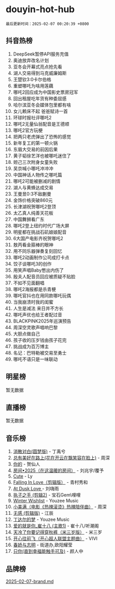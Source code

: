 # douyin-hot-hub

`最后更新时间：2025-02-07 00:20:39 +0800`

## 抖音热榜

1. DeepSeek暂停API服务充值
1. 奥迪放弃改名计划
1. 亚冬会开幕式亮点抢先看
1. 湖人交易得到马克威廉姆斯
1. 王楚钦3:0卡尔伯格
1. 重塑哪吒为啥用莲藕
1. 哪吒2回应成为中国影史票房冠军
1. 回出租屋吃年货有种委屈感
1. 哈尔滨亚冬会媒体包里都有啥
1. 女儿赖床不起 爸爸赋诗一首
1. 环球时报社评哪吒2
1. 哪吒2无量仙翁配音是王德顺
1. 哪吒2官方玩梗
1. 把两只老虎弹出了恐怖的感觉
1. 新年复工的第一顿火锅
1. 东眉大交易的前因后果
1. 黄子韬徐艺洋也被哪吒迷住了
1. 妲己三次附身女童失败
1. 吴京喊小哪吒冲冲冲
1. 中国神话人物传之哪吒篇
1. 哪吒2可能被删减的剧情
1. 湖人与黄蜂达成交易
1. 王曼昱0:3不敌蒯曼
1. 金饰价格突破860元
1. 长津湖祝贺哪吒2登顶
1. 太乙真人纯善天花板
1. 中国舞狮看广东
1. 哪吒2登上纽约时代广场大屏
1. 明星都在挑战石矶娘娘配音
1. 6大国产电影齐祝贺哪吒2
1. 敖丙看金箍棒的眼神
1. 用不同乐器弹奏复刻回忆
1. 哪吒2动画制作公司成打卡点
1. 饺子谈哪吒3的创作
1. 用笑声唱Baby憋出内伤了
1. 殷夫人配音员回应被质疑不贴脸
1. 不如不见面翻唱
1. 哪吒2海报都是杀青梗
1. 哪吒官抖也在用同款哪吒玩偶
1. 当我崩溃时我的闺蜜
1. 人生是减法 来日并不方长
1. 哪吒声优也给王者配过音
1. BLACKPINK2025年巡演预告
1. 周深空灵歌声唱响巴黎
1. 大胆点做自己
1. 孩子收的压岁钱由孩子花完
1. 挑战成为百万博主
1. 名记：巴特勒被交易至勇士
1. 哪吒不语只是一味联动

## 明星榜

暂无数据

## 直播榜

暂无数据

## 音乐榜

1. [消散对白(圆梦版)](https://sf5-hl-cdn-tos.douyinstatic.com/obj/tos-cn-ve-2774/og4jB5I5IizzoZVAAAzWgBMAsMDWoArfwBOiFs) - 丁禹兮
1. [总有美好在路上(花在开云在飘笑容在脸上)](https://sf5-hl-cdn-tos.douyinstatic.com/obj/tos-cn-ve-2774/oU5u7NwtfBIvaNhoQBszOvAlRiAoiWAVVyBMq4) - 周深
1. [你的](https://sf5-hl-cdn-tos.douyinstatic.com/obj/tos-cn-ve-2774/oYuIeKf42jB7sEV6B2upMdpYAgfrQWj0FeRegh) - 贺仙人
1. [房间•2025（在这温暖的房间）](https://sf5-hl-cdn-tos.douyinstatic.com/obj/tos-cn-ve-2774/oMzJcnT8BgIetASeBfwfEeBQVNfACiCifhfZP7g) - 刘兆宇/覆予
1. [Cute](https://sf5-hl-cdn-tos.douyinstatic.com/obj/tos-cn-ve-2774/o4IbIzHWKAAB4wsS5qMBRiiAlEBGTpQRNfFvuo) - Ly
1. [Falling In Love（剪辑版）](https://sf5-hl-cdn-tos.douyinstatic.com/obj/tos-cn-ve-2774/o8ajpA8zzgBPahbBIO8AcKGBLJezFCRd1wfP9f) - 青村秀和
1. [ At Dusk  Love ](https://sf5-hl-cdn-tos.douyinstatic.com/obj/tos-cn-ve-2774/o8CrpCf5CaYgI4ZrtQgMQAFEfuGqNnRSDQAPBc) - 刘嗨雨
1. [执子之手 (剪辑2)](https://sf5-hl-cdn-tos.douyinstatic.com/obj/tos-cn-ve-2774/oUoZLQjCc31XzqsBnBQUNgeKtYPBcgbFDwtfcu) - 宝石Gem\哩哩
1. [Winter Wishlist](https://sf5-hl-cdn-tos.douyinstatic.com/obj/tos-cn-ve-2774/oIIgUOeamCFCVAzxN6MFRLIBlLGpUqQxeeHrLE) - Youzee Music
1. [小美满（电影《热辣滚烫》热辣陪伴曲）](https://sf5-hl-cdn-tos.douyinstatic.com/obj/tos-cn-ve-2774/o0GAn2lSgfZIDUgtevCGDQYnFg4CwnrBaxbTZL) - 周深
1. [无感 (剪辑版)](https://sf5-hl-cdn-tos.douyinstatic.com/obj/tos-cn-ve-2774/o0eIsUzJBDlQaQFC5OFlgbMEZC1TFYBftOBn6p) - 江辰
1. [丁达尔的梦](https://sf5-hl-cdn-tos.douyinstatic.com/obj/tos-cn-ve-2774/oMU3WirUZBVQkAC9ccG5P2IQirziZM2RTInUY) - Youzee Music
1. [爱的就是你_崔十八 (主歌1)](https://sf5-hl-cdn-tos.douyinstatic.com/obj/tos-cn-ve-2774/oI5BO5DhFZ6UTcNCnZaOCBLtZ7WIMQGfgnXf5E) - 崔十八/听潮阁
1. [天冷了你要记得穿秋裤（米三岁版）](https://sf5-hl-cdn-tos.douyinstatic.com/obj/tos-cn-ve-2774/oQlIwVIDWiZ6BQilAorS7MA0AgCkQDvcZAdm1) - 米三岁
1. [开心往前飞（开心超人联盟主题曲）](https://sf5-hl-cdn-tos.douyinstatic.com/obj/tos-cn-ve-2774/9d8fb7c82cf1421fb93a9fe925275e0a) - VIVI
1. [春娇与志明](https://sf5-hl-cdn-tos.douyinstatic.com/obj/tos-cn-ve-2774/e530d8fceb7044b39707d7f9ff54add1) - 街道办,欧阳耀莹
1. [只你(直到幸福能触手可及)](https://sf5-hl-cdn-tos.douyinstatic.com/obj/tos-cn-ve-2774/o0lBkRDzFTeaVSUz3ZZSCBVtZ5DIMQGfgmEAuE) - 颜人中

## 品牌榜

[2025-02-07-brand.md](2025-02-07-brand.md)
